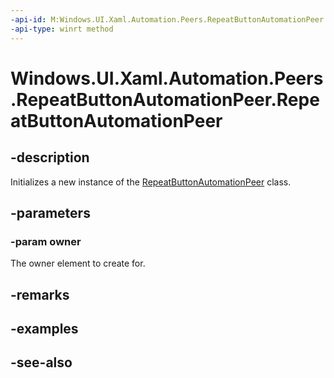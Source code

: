 ```yaml
---
-api-id: M:Windows.UI.Xaml.Automation.Peers.RepeatButtonAutomationPeer.#ctor(Windows.UI.Xaml.Controls.Primitives.RepeatButton)
-api-type: winrt method
---
```


<!-- Method syntax
public RepeatButtonAutomationPeer(Windows.UI.Xaml.Controls.Primitives.RepeatButton owner)
-->

# Windows.UI.Xaml.Automation.Peers.RepeatButtonAutomationPeer.RepeatButtonAutomationPeer

## -description
Initializes a new instance of the [RepeatButtonAutomationPeer](repeatbuttonautomationpeer.md) class.


## -parameters
### -param owner
The owner element to create for.

## -remarks

## -examples

## -see-also
